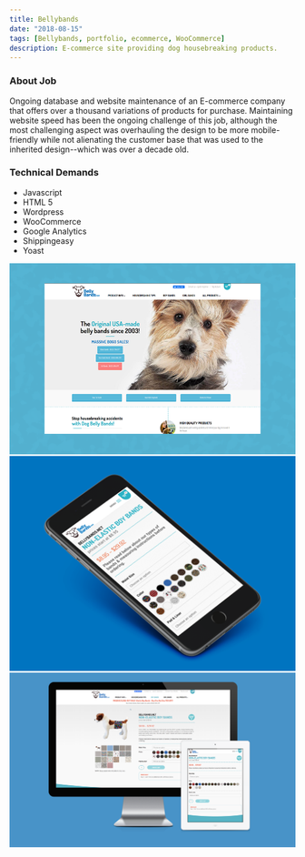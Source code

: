```yaml
---
title: Bellybands
date: "2018-08-15"
tags: [Bellybands, portfolio, ecommerce, WooCommerce]
description: E-commerce site providing dog housebreaking products.
---
```


### About Job

Ongoing database and website maintenance of an E-commerce company that offers over a thousand variations of products for purchase. Maintaining website speed has been the ongoing challenge of this job, although the most challenging aspect was overhauling the design to be more mobile-friendly while not alienating the customer base that was used to the inherited design--which was over a decade old.

### Technical Demands

<ul>
    <li>Javascript</li>
    <li>HTML 5</li>
    <li>Wordpress</li>
    <li>WooCommerce</li>
    <li>Google Analytics</li>
    <li>Shippingeasy</li>
    <li>Yoast</li>
</ul>

![Bellybands.net portfolio image](./bellybands.png)
![Bellybands.net portfolio image](./Bellybands_Iphone.png)
![Bellybands.net portfolio image](./bellybands_desktop_tablet.png)
